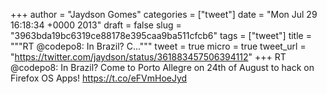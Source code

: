 
+++
author = "Jaydson Gomes"
categories = ["tweet"]
date = "Mon Jul 29 16:18:34 +0000 2013"
draft = false
slug = "3963bda19bc6319ce88178e395caa9ba511cfcb6"
tags = ["tweet"]
title = """RT @codepo8: In Brazil? C..."""
tweet = true
micro = true
tweet_url = "https://twitter.com/jaydson/status/361883457506394112"
+++
RT @codepo8: In Brazil? Come to Porto Allegre on 24th of August to hack on Firefox OS Apps! https://t.co/eFVmHoeJyd
